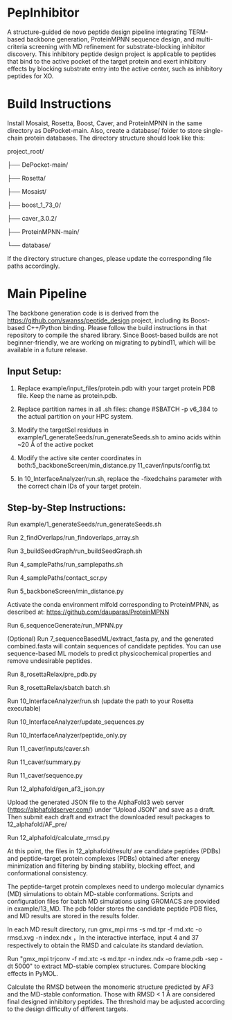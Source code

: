 # PepInhibitor
A structure-guided de novo peptide design pipeline integrating TERM-based backbone generation, ProteinMPNN sequence design, and multi-criteria screening with MD refinement for substrate-blocking inhibitor discovery. This inhibitory peptide design project is applicable to peptides that bind to the active pocket of the target protein and exert inhibitory effects by blocking substrate entry into the active center, such as inhibitory peptides for XO.

# Build Instructions
Install Mosaist, Rosetta, Boost, Caver, and ProteinMPNN in the same directory as DePocket-main. Also, create a database/ folder to store single-chain protein databases. The directory structure should look like this:

project_root/

├── DePocket-main/

├── Rosetta/

├── Mosaist/

├── boost_1_73_0/

├── caver_3.0.2/

├── ProteinMPNN-main/

└── database/

If the directory structure changes, please update the corresponding file paths accordingly.

# Main Pipeline

The backbone generation code is  is derived from the https://github.com/swanss/peptide_design project, including its Boost-based C++/Python binding. Please follow the build instructions in that repository to compile the shared library. Since Boost-based builds are not beginner-friendly, we are working on migrating to pybind11, which will be available in a future release.


## Input Setup:

1. Replace example/input_files/protein.pdb with your target protein PDB file. Keep the name as protein.pdb.

2. Replace partition names in all .sh files: change #SBATCH -p v6_384 to the actual partition on your HPC system.

3. Modify the targetSel residues in example/1_generateSeeds/run_generateSeeds.sh to amino acids within ~20 Å of the active pocket

4. Modify the active site center coordinates in both:5_backboneScreen/min_distance.py    11_caver/inputs/config.txt

5. In 10_InterfaceAnalyzer/run.sh, replace the -fixedchains parameter with the correct chain IDs of your target protein.


## Step-by-Step Instructions:

Run example/1_generateSeeds/run_generateSeeds.sh

Run 2_findOverlaps/run_findoverlaps_array.sh

Run 3_buildSeedGraph/run_buildSeedGraph.sh

Run 4_samplePaths/run_samplepaths.sh

Run 4_samplePaths/contact_scr.py

Run 5_backboneScreen/min_distance.py

Activate the conda environment mlfold corresponding to ProteinMPNN, as described at: https://github.com/dauparas/ProteinMPNN

Run 6_sequenceGenerate/run_MPNN.py

(Optional) Run 7_sequenceBasedML/extract_fasta.py, and the generated combined.fasta will contain sequences of candidate peptides. You can use sequence-based ML models to predict physicochemical properties and remove undesirable peptides.

Run 8_rosettaRelax/pre_pdb.py

Run 8_rosettaRelax/sbatch batch.sh

Run 10_InterfaceAnalyzer/run.sh (update the path to your Rosetta executable)

Run 10_InterfaceAnalyzer/update_sequences.py

Run 10_InterfaceAnalyzer/peptide_only.py

Run 11_caver/inputs/caver.sh

Run 11_caver/summary.py

Run 11_caver/sequence.py

Run 12_alphafold/gen_af3_json.py

Upload the generated JSON file to the AlphaFold3 web server (https://alphafoldserver.com/) under “Upload JSON” and save as a draft. Then submit each draft and extract the downloaded result packages to 12_alphafold/AF_pre/

Run 12_alphafold/calculate_rmsd.py

At this point, the files in 12_alphafold/result/ are candidate peptides (PDBs) and peptide–target protein complexes (PDBs) obtained after energy minimization and filtering by binding stability, blocking effect, and conformational consistency.

The peptide–target protein complexes need to undergo molecular dynamics (MD) simulations to obtain MD-stable conformations. Scripts and configuration files for batch MD simulations using GROMACS are provided in example/13_MD. The pdb folder stores the candidate peptide PDB files, and MD results are stored in the results folder.

In each MD result directory, run gmx_mpi rms -s md.tpr -f md.xtc -o rmsd.xvg -n index.ndx ，In the interactive interface, input 4 and 37 respectively to obtain the RMSD and calculate its standard deviation.

Run "gmx_mpi trjconv -f md.xtc -s md.tpr -n index.ndx -o frame.pdb -sep -dt 5000" to extract MD-stable complex structures. Compare blocking effects in PyMOL.

Calculate the RMSD between the monomeric structure predicted by AF3 and the MD-stable conformation. Those with RMSD < 1 Å are considered final designed inhibitory peptides. The threshold may be adjusted according to the design difficulty of different targets.


